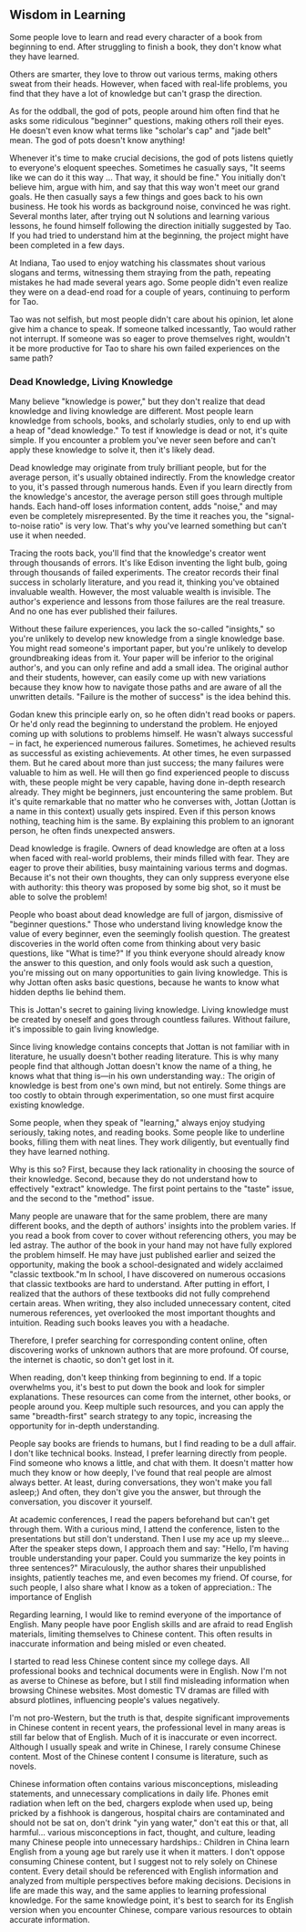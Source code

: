  ## Wisdom in Learning

Some people love to learn and read every character of a book from beginning to end. After struggling to finish a book, they don't know what they have learned.

Others are smarter, they love to throw out various terms, making others sweat from their heads. However, when faced with real-life problems, you find that they have a lot of knowledge but can't grasp the direction.

As for the oddball, the god of pots, people around him often find that he asks some ridiculous "beginner" questions, making others roll their eyes. He doesn't even know what terms like "scholar's cap" and "jade belt" mean. The god of pots doesn't know anything!

Whenever it's time to make crucial decisions, the god of pots listens quietly to everyone's eloquent speeches. Sometimes he casually says, "It seems like we can do it this way ... That way, it should be fine." You initially don't believe him, argue with him, and say that this way won't meet our grand goals. He then casually says a few things and goes back to his own business. He took his words as background noise, convinced he was right. Several months later, after trying out N solutions and learning various lessons, he found himself following the direction initially suggested by Tao. If you had tried to understand him at the beginning, the project might have been completed in a few days.

At Indiana, Tao used to enjoy watching his classmates shout various slogans and terms, witnessing them straying from the path, repeating mistakes he had made several years ago. Some people didn't even realize they were on a dead-end road for a couple of years, continuing to perform for Tao.

Tao was not selfish, but most people didn't care about his opinion, let alone give him a chance to speak. If someone talked incessantly, Tao would rather not interrupt. If someone was so eager to prove themselves right, wouldn't it be more productive for Tao to share his own failed experiences on the same path?

### Dead Knowledge, Living Knowledge

Many believe "knowledge is power," but they don't realize that dead knowledge and living knowledge are different. Most people learn knowledge from schools, books, and scholarly studies, only to end up with a heap of "dead knowledge." To test if knowledge is dead or not, it's quite simple. If you encounter a problem you've never seen before and can't apply these knowledge to solve it, then it's likely dead.

Dead knowledge may originate from truly brilliant people, but for the average person, it's usually obtained indirectly. From the knowledge creator to you, it's passed through numerous hands. Even if you learn directly from the knowledge's ancestor, the average person still goes through multiple hands. Each hand-off loses information content, adds "noise," and may even be completely misrepresented. By the time it reaches you, the "signal-to-noise ratio" is very low. That's why you've learned something but can't use it when needed.

Tracing the roots back, you'll find that the knowledge's creator went through thousands of errors. It's like Edison inventing the light bulb, going through thousands of failed experiments. The creator records their final success in scholarly literature, and you read it, thinking you've obtained invaluable wealth. However, the most valuable wealth is invisible. The author's experience and lessons from those failures are the real treasure. And no one has ever published their failures.

Without these failure experiences, you lack the so-called "insights," so you're unlikely to develop new knowledge from a single knowledge base. You might read someone's important paper, but you're unlikely to develop groundbreaking ideas from it. Your paper will be inferior to the original author's, and you can only refine and add a small idea. The original author and their students, however, can easily come up with new variations because they know how to navigate those paths and are aware of all the unwritten details. "Failure is the mother of success" is the idea behind this.

Godan knew this principle early on, so he often didn't read books or papers. Or he'd only read the beginning to understand the problem. He enjoyed coming up with solutions to problems himself. He wasn't always successful – in fact, he experienced numerous failures. Sometimes, he achieved results as successful as existing achievements. At other times, he even surpassed them. But he cared about more than just success; the many failures were valuable to him as well. He will then go find experienced people to discuss with, these people might be very capable, having done in-depth research already. They might be beginners, just encountering the same problem. But it's quite remarkable that no matter who he converses with, Jottan (Jottan is a name in this context) usually gets inspired. Even if this person knows nothing, teaching him is the same. By explaining this problem to an ignorant person, he often finds unexpected answers.

Dead knowledge is fragile. Owners of dead knowledge are often at a loss when faced with real-world problems, their minds filled with fear. They are eager to prove their abilities, busy maintaining various terms and dogmas. Because it's not their own thoughts, they can only suppress everyone else with authority: this theory was proposed by some big shot, so it must be able to solve the problem!

People who boast about dead knowledge are full of jargon, dismissive of "beginner questions." Those who understand living knowledge know the value of every beginner, even the seemingly foolish question. The greatest discoveries in the world often come from thinking about very basic questions, like "What is time?" If you think everyone should already know the answer to this question, and only fools would ask such a question, you're missing out on many opportunities to gain living knowledge. This is why Jottan often asks basic questions, because he wants to know what hidden depths lie behind them.

This is Jottan's secret to gaining living knowledge. Living knowledge must be created by oneself and goes through countless failures. Without failure, it's impossible to gain living knowledge.

Since living knowledge contains concepts that Jottan is not familiar with in literature, he usually doesn't bother reading literature. This is why many people find that although Jottan doesn't know the name of a thing, he knows what that thing is—in his own understanding way.: The origin of knowledge is best from one's own mind, but not entirely. Some things are too costly to obtain through experimentation, so one must first acquire existing knowledge.

Some people, when they speak of "learning," always enjoy studying seriously, taking notes, and reading books. Some people like to underline books, filling them with neat lines. They work diligently, but eventually find they have learned nothing.

Why is this so? First, because they lack rationality in choosing the source of their knowledge. Second, because they do not understand how to effectively "extract" knowledge. The first point pertains to the "taste" issue, and the second to the "method" issue.

Many people are unaware that for the same problem, there are many different books, and the depth of authors' insights into the problem varies. If you read a book from cover to cover without referencing others, you may be led astray. The author of the book in your hand may not have fully explored the problem himself. He may have just published earlier and seized the opportunity, making the book a school-designated and widely acclaimed "classic textbook."m In school, I have discovered on numerous occasions that classic textbooks are hard to understand. After putting in effort, I realized that the authors of these textbooks did not fully comprehend certain areas. When writing, they also included unnecessary content, cited numerous references, yet overlooked the most important thoughts and intuition. Reading such books leaves you with a headache.

Therefore, I prefer searching for corresponding content online, often discovering works of unknown authors that are more profound. Of course, the internet is chaotic, so don't get lost in it.

When reading, don't keep thinking from beginning to end. If a topic overwhelms you, it's best to put down the book and look for simpler explanations. These resources can come from the internet, other books, or people around you. Keep multiple such resources, and you can apply the same "breadth-first" search strategy to any topic, increasing the opportunity for in-depth understanding.

People say books are friends to humans, but I find reading to be a dull affair. I don't like technical books. Instead, I prefer learning directly from people. Find someone who knows a little, and chat with them. It doesn't matter how much they know or how deeply, I've found that real people are almost always better. At least, during conversations, they won't make you fall asleep;) And often, they don't give you the answer, but through the conversation, you discover it yourself.

At academic conferences, I read the papers beforehand but can't get through them. With a curious mind, I attend the conference, listen to the presentations but still don't understand. Then I use my ace up my sleeve... After the speaker steps down, I approach them and say: "Hello, I'm having trouble understanding your paper. Could you summarize the key points in three sentences?" Miraculously, the author shares their unpublished insights, patiently teaches me, and even becomes my friend. Of course, for such people, I also share what I know as a token of appreciation.: The importance of English

Regarding learning, I would like to remind everyone of the importance of English. Many people have poor English skills and are afraid to read English materials, limiting themselves to Chinese content. This often results in inaccurate information and being misled or even cheated.

I started to read less Chinese content since my college days. All professional books and technical documents were in English. Now I'm not as averse to Chinese as before, but I still find misleading information when browsing Chinese websites. Most domestic TV dramas are filled with absurd plotlines, influencing people's values negatively.

I'm not pro-Western, but the truth is that, despite significant improvements in Chinese content in recent years, the professional level in many areas is still far below that of English. Much of it is inaccurate or even incorrect. Although I usually speak and write in Chinese, I rarely consume Chinese content. Most of the Chinese content I consume is literature, such as novels.

Chinese information often contains various misconceptions, misleading statements, and unnecessary complications in daily life. Phones emit radiation when left on the bed, chargers explode when used up, being pricked by a fishhook is dangerous, hospital chairs are contaminated and should not be sat on, don't drink "yin yang water," don't eat this or that, all harmful... various misconceptions in fact, thought, and culture, leading many Chinese people into unnecessary hardships.: Children in China learn English from a young age but rarely use it when it matters. I don't oppose consuming Chinese content, but I suggest not to rely solely on Chinese content. Every detail should be referenced with English information and analyzed from multiple perspectives before making decisions. Decisions in life are made this way, and the same applies to learning professional knowledge. For the same knowledge point, it's best to search for its English version when you encounter Chinese, compare various resources to obtain accurate information.